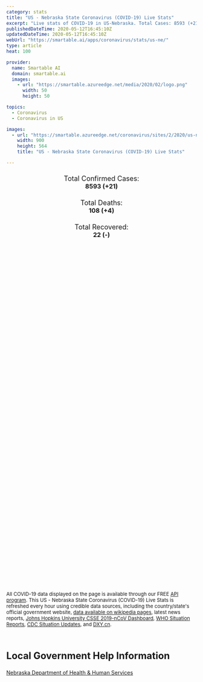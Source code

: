```yaml
---
category: stats
title: "US - Nebraska State Coronavirus (COVID-19) Live Stats"
excerpt: "Live stats of COVID-19 in US-Nebraska. Total Cases: 8593 (+21), Deaths: 108 (+4), Recoveries: 22(-)."
publishedDateTime: 2020-05-12T16:45:10Z
updatedDateTime: 2020-05-12T16:45:10Z
webUrl: "https://smartable.ai/apps/coronavirus/stats/us-ne/"
type: article
heat: 100

provider:
  name: Smartable AI
  domain: smartable.ai
  images:
    - url: "https://smartable.azureedge.net/media/2020/02/logo.png"
      width: 50
      height: 50

topics:
  - Coronavirus
  - Coronavirus in US

images:
  - url: "https://smartable.azureedge.net/coronavirus/sites/2/2020/us-ne.jpg"
    width: 900
    height: 564
    title: "US - Nebraska State Coronavirus (COVID-19) Live Stats"

---
```

<div class="total-stats" style="text-align: center;">
    <h3>
	    <div style="font-size: 18px; font-weight: 400;">Total Confirmed Cases:</div>
	    8593 (<span class='red'>+21</span>)
    </h3>
    <h3>
	    <div style="font-size: 18px; font-weight: 400;">Total Deaths:</div>
	    108 (<span class='red'>+4</span>)
    </h3>
    <h3>
	    <div style="font-size: 18px; font-weight: 400;">Total Recovered:</div>
	    22 (-)
    </h3>
</div>

<script type="text/javascript" src="https://www.gstatic.com/charts/loader.js"></script>

<div id="time_series_chart" style="width: 100%; height: 400px;"></div>
<script type="text/javascript">
  google.charts.load('current', {'packages':['corechart']});
  google.charts.setOnLoadCallback(drawChart);
  function drawChart() {
    var data = google.visualization.arrayToDataTable([
      ['Date', 'Total Cases', 'Total Deaths', 'Total Recovered'],
      ['1/22/2020', 0, 0, 0],['1/23/2020', 0, 0, 0],['1/24/2020', 0, 0, 0],['1/25/2020', 0, 0, 0],['1/26/2020', 0, 0, 0],['1/27/2020', 0, 0, 0],['1/28/2020', 0, 0, 0],['1/29/2020', 0, 0, 0],['1/30/2020', 0, 0, 0],['1/31/2020', 0, 0, 0],['2/1/2020', 0, 0, 0],['2/2/2020', 0, 0, 0],['2/3/2020', 0, 0, 0],['2/4/2020', 0, 0, 0],['2/5/2020', 0, 0, 0],['2/6/2020', 0, 0, 0],['2/7/2020', 0, 0, 0],['2/8/2020', 0, 0, 0],['2/9/2020', 0, 0, 0],['2/10/2020', 0, 0, 0],['2/11/2020', 0, 0, 0],['2/12/2020', 0, 0, 0],['2/13/2020', 0, 0, 0],['2/14/2020', 0, 0, 0],['2/15/2020', 0, 0, 0],['2/16/2020', 0, 0, 0],['2/17/2020', 0, 0, 0],['2/18/2020', 0, 0, 0],['2/19/2020', 0, 0, 0],['2/20/2020', 0, 0, 0],['2/21/2020', 0, 0, 0],['2/22/2020', 0, 0, 0],['2/23/2020', 0, 0, 0],['2/24/2020', 0, 0, 0],['2/25/2020', 0, 0, 0],['2/26/2020', 0, 0, 0],['2/27/2020', 0, 0, 0],['2/28/2020', 0, 0, 0],['2/29/2020', 0, 0, 0],['3/1/2020', 0, 0, 0],['3/2/2020', 0, 0, 0],['3/3/2020', 0, 0, 0],['3/4/2020', 0, 0, 0],['3/5/2020', 0, 0, 0],['3/6/2020', 1, 0, 0],['3/7/2020', 1, 0, 0],['3/8/2020', 1, 0, 0],['3/9/2020', 3, 0, 0],['3/10/2020', 3, 0, 0],['3/11/2020', 5, 0, 0],['3/12/2020', 11, 0, 0],['3/13/2020', 14, 0, 0],['3/14/2020', 17, 0, 0],['3/15/2020', 18, 0, 0],['3/16/2020', 18, 0, 0],['3/17/2020', 24, 0, 0],['3/18/2020', 29, 0, 0],['3/19/2020', 32, 0, 0],['3/20/2020', 38, 0, 0],['3/21/2020', 51, 0, 0],['3/22/2020', 51, 0, 0],['3/23/2020', 66, 0, 0],['3/24/2020', 71, 0, 0],['3/25/2020', 74, 0, 0],['3/26/2020', 82, 0, 0],['3/27/2020', 90, 2, 0],['3/28/2020', 108, 2, 0],['3/29/2020', 120, 2, 0],['3/30/2020', 154, 3, 0],['3/31/2020', 178, 4, 0],['4/1/2020', 215, 4, 0],['4/2/2020', 255, 6, 0],['4/3/2020', 280, 6, 0],['4/4/2020', 323, 8, 0],['4/5/2020', 364, 8, 0],['4/6/2020', 418, 9, 0],['4/7/2020', 478, 10, 0],['4/8/2020', 519, 12, 0],['4/9/2020', 577, 15, 0],['4/10/2020', 647, 17, 0],['4/11/2020', 704, 17, 0],['4/12/2020', 814, 17, 0],['4/13/2020', 853, 18, 0],['4/14/2020', 901, 20, 0],['4/15/2020', 952, 21, 0],['4/16/2020', 1066, 24, 0],['4/17/2020', 1138, 24, 0],['4/18/2020', 1287, 28, 0],['4/19/2020', 1474, 28, 0],['4/20/2020', 1648, 33, 0],['4/21/2020', 1722, 33, 0],['4/22/2020', 1813, 38, 0],['4/23/2020', 2202, 47, 0],['4/24/2020', 2271, 56, 0],['4/25/2020', 2732, 53, 22],['4/26/2020', 3095, 56, 22],['4/27/2020', 3358, 57, 22],['4/28/2020', 3515, 57, 22],['4/29/2020', 3865, 68, 22],['4/30/2020', 4281, 75, 22],['5/1/2020', 4793, 75, 22],['5/2/2020', 5330, 78, 22],['5/3/2020', 5679, 81, 22],['5/4/2020', 6107, 86, 22],['5/5/2020', 6438, 84, 22],['5/6/2020', 6771, 88, 22],['5/7/2020', 7190, 92, 22],['5/8/2020', 7831, 97, 22],['5/9/2020', 8234, 98, 22],['5/10/2020', 8315, 104, 22],['5/11/2020', 8572, 104, 22],['5/12/2020', 8593, 108, 22],
    ]);
    var options = {
      curveType: 'none',
      chartArea: {'width': '80%', 'height': '80%'},
      legend: { position: 'top' },
      lineWidth: 5,
      colors: ['#f60109', '#444444', '#81B71F']
    };
    var chart = new google.visualization.LineChart(document.getElementById('time_series_chart'));
    chart.draw(data, options);
  }
</script>

<div id="geo_chart" style="width: 100%; height: 500px;"></div>
<script type="text/javascript">
  google.charts.load('current', {
    'packages':['geochart'],
    'mapsApiKey': 'AIzaSyDk1HhVhLaveyKrUhhHZ5YwzIpEcbdal6U'
  });
  google.charts.setOnLoadCallback(drawRegionsMap);
  function drawRegionsMap() {
    var data = google.visualization.arrayToDataTable([
      ['LATITUDE', 'LONGITUDE', 'DESCRIPTION', 'Total Cases', 'Total Deaths'],
      [40.4377, -98.4409, "Adams", 227, 7],[40.9276, -99.3901, "Buffalo", 121, 1],[40.8691, -96.14, "Cass", 11, 0],[40.7065, -100.2155, "Dawson", 712, 5],[41.416, -96.5021, "Dodge", 165, 0],[41.3148, -96.1951, "Douglas", 1649, 23],[40.2849, -96.534, "Gage", 41, 3],[40.5733, -99.7409, "Gosper", 12, 0],[41.0046, -98.6007, "Hall", 1338, 35],[40.4981, -98.9671, "Kearney", 7, 0],[42.6712, -97.8722, "Knox", 6, 0],[40.6818, -96.5039, "Lancaster", 647, 2],[40.7539, -100.7319, "Lincoln", 40, 2],[42.0328, -97.4209, "Madison", 265, 4],[40.4787, -95.7313, "Nemaha", 1, 0],[41.7004, -97.6938, "Platte", 373, 0],[41.0718, -95.9255, "Sarpy", 248, 1],[41.2665, -96.7209, "Saunders", 12, 1],[41.9641, -103.9247, "Scotts Bluff", 44, 0],[41.4747, -96.2037, "Washington", 23, 1],[40.7795, -97.8114, "York", 25, 0],[42.3377, -97.9718, "Antelope", 6, 0],[41.2342, -103.4867, "Kimball", 10, 0],[41.8378, -96.7062, "Cuming", 15, 0],[40.8812, -97.8875, "Hamilton", 53, 9],[40.6762, -95.8613, "Otoe", 3, 0],[41.4367, -97.2152, "Colfax", 419, 1],[41.1667, -98.1389, "Merrick", 23, 0],[42.923, -101.6997, "Cherry", 1, 0],[40.5104, -96.1617, "Johnson", 5, 0],[40.7782, -97.2825, "Seward", 17, 1],[40.5263, -99.6324, "Phelps", 11, 0],[41.4082, -102.9708, "Cheyenne", 8, 0],[41.2863, -99.3824, "Custer", 33, 4],[41.9471, -97.2172, "Stanton", 12, 0],[41.936, -96.4717, "Burt", 6, 0],[41.116, -97.5911, "Polk", 10, 0],[40.0864, -98.5222, "Webster", 5, 0],[40.0966, -98.9514, "Franklin", 6, 0],[42.4555, -97.4698, "Cedar", 6, 0],[40.3548, -98.1392, "Clay", 14, 0],[42.2758, -97.1909, "Wayne", 2, 0],[42.2747, -97.6651, "Pierce", 2, 0],[42.4507, -96.579, "Dakota", 1452, 7],[40.4809, -96.9646, "Saline", 367, 0],[41.6639, -103.0962, "Morrill", 9, 0],[42.3213, -103.0753, "Box Butte", 1, 0],[41.2156, -98.628, "Howard", 22, 0],[41.4709, -98.0677, "Nance", 4, 0],[41.1983, -97.2974, "Butler", 22, 0],[40.2046, -100.6213, "Red Willow", 5, 0],[40.2776, -99.7763, "Furnas", 4, 0],[42.0574, -96.5128, "Thurston", 13, 0],[42.2665, -96.8632, "Dixon", 24, 0],[40.4149, -97.5871, "Fillmore", 3, 1],[41.5484, -98.5305, "Greeley", 2, 0],[41.1562, -99.1532, "Sherman", 2, 0],[41.9251335, -99.456155, "Loup", 1, 0],[41.5680276, -101.6157773, "Arthur", 1, 0],[42.6551733, -103.0817903, "Dawes", 2, 0],[40.1680732, -97.179026, "Jefferson", 5, 0],[41.4936253, -98.9245343, "Valley", 1, 0],[40.5744778, -100.3497895, "Frontier", 1, 0],[40.1844599, -101.0711758, "Hitchcock", 1, 0],[41.9368476, -101.0711758, "Hooker", 1, 0],[41.1815863, -101.5248055, "Keith", 2, 0],[42.3803308, -98.6600586, "Holt", 1, 0],[41.7172326, -98.0465185, "Boone", 2, 0],[41.6222686, -101.0711758, "McPherson", 10, 0],[41.9882143, -100.5296115, "Thomas", 1, 0],
    ]);
    var options = {
      backgroundColor: {fill:'transparent',stroke:'#FFF' ,strokeWidth:0 }, 
      displayMode: 'markers',
      region: 'US-NE', 
      resolution: 'metros',
      colorAxis: {colors: ['#F27D81', '#f60109']},
      sizeAxis: {minSize:3,  maxSize:12},
    };
    var chart = new google.visualization.GeoChart(document.getElementById('geo_chart'));
    chart.draw(data, options);
  };
</script>

<div id="geo_table"></div>
<script type="text/javascript">
  google.charts.load('current', {'packages':['table']});
  google.charts.setOnLoadCallback(drawTable);
  function drawTable() {
    var data = new google.visualization.DataTable();
    data.addColumn('string', 'Location');
    data.addColumn('number', 'Total Cases');
    data.addColumn('number', 'New Cases');
    data.addColumn('number', 'Active Cases');
    data.addColumn('number', 'Total Deaths');
    data.addColumn('number', 'New Deaths');
    data.addColumn('number', 'Total Recovered');
    data.addRows([
      [{v:"Adams", f:"Adams"}, 227, 0, 220, 7, 1, 0],[{v:"Buffalo", f:"Buffalo"}, 121, 0, 120, 1, 0, 0],[{v:"Cass", f:"Cass"}, 11, 0, 11, 0, 0, 0],[{v:"Dawson", f:"Dawson"}, 712, 0, 707, 5, 0, 0],[{v:"Dodge", f:"Dodge"}, 165, 8, 165, 0, 0, 0],[{v:"Douglas", f:"Douglas"}, 1649, 33, 1626, 23, 0, 0],[{v:"Gage", f:"Gage"}, 41, 0, 38, 3, 0, 0],[{v:"Gosper", f:"Gosper"}, 12, 0, 12, 0, 0, 0],[{v:"Hall", f:"Hall"}, 1338, 6, 1303, 35, 1, 0],[{v:"Kearney", f:"Kearney"}, 7, 0, 7, 0, 0, 0],[{v:"Knox", f:"Knox"}, 6, 0, 6, 0, 0, 0],[{v:"Lancaster", f:"Lancaster"}, 647, 13, 645, 2, 0, 0],[{v:"Lincoln", f:"Lincoln"}, 40, 0, 38, 2, 0, 0],[{v:"Madison", f:"Madison"}, 265, 8, 261, 4, 0, 0],[{v:"Nemaha", f:"Nemaha"}, 1, 0, 1, 0, 0, 0],[{v:"Platte", f:"Platte"}, 373, 0, 373, 0, 0, 0],[{v:"Sarpy", f:"Sarpy"}, 248, 0, 247, 1, 0, 0],[{v:"Saunders", f:"Saunders"}, 12, 1, 11, 1, 0, 0],[{v:"Scotts Bluff", f:"Scotts Bluff"}, 44, 0, 44, 0, 0, 0],[{v:"Washington", f:"Washington"}, 23, 0, 22, 1, 0, 0],[{v:"York", f:"York"}, 25, 0, 25, 0, 0, 0],[{v:"Antelope", f:"Antelope"}, 6, 0, 6, 0, 0, 0],[{v:"Kimball", f:"Kimball"}, 10, 0, 10, 0, 0, 0],[{v:"Cuming", f:"Cuming"}, 15, 1, 15, 0, 0, 0],[{v:"Hamilton", f:"Hamilton"}, 53, 1, 44, 9, 0, 0],[{v:"Otoe", f:"Otoe"}, 3, 0, 3, 0, 0, 0],[{v:"Colfax", f:"Colfax"}, 419, 0, 418, 1, 0, 0],[{v:"Merrick", f:"Merrick"}, 23, 0, 23, 0, 0, 0],[{v:"Cherry", f:"Cherry"}, 1, 0, 1, 0, 0, 0],[{v:"Johnson", f:"Johnson"}, 5, 0, 5, 0, 0, 0],[{v:"Seward", f:"Seward"}, 17, 0, 16, 1, 0, 0],[{v:"Phelps", f:"Phelps"}, 11, 0, 11, 0, 0, 0],[{v:"Cheyenne", f:"Cheyenne"}, 8, 0, 8, 0, 0, 0],[{v:"Custer", f:"Custer"}, 33, 0, 29, 4, 0, 0],[{v:"Stanton", f:"Stanton"}, 12, 0, 12, 0, 0, 0],[{v:"Burt", f:"Burt"}, 6, 0, 6, 0, 0, 0],[{v:"Polk", f:"Polk"}, 10, 0, 10, 0, 0, 0],[{v:"Webster", f:"Webster"}, 5, 0, 5, 0, 0, 0],[{v:"Franklin", f:"Franklin"}, 6, 0, 6, 0, 0, 0],[{v:"Cedar", f:"Cedar"}, 6, 0, 6, 0, 0, 0],[{v:"Clay", f:"Clay"}, 14, 0, 14, 0, 0, 0],[{v:"Wayne", f:"Wayne"}, 2, 0, 2, 0, 0, 0],[{v:"Pierce", f:"Pierce"}, 2, 0, 2, 0, 0, 0],[{v:"Dakota", f:"Dakota"}, 1452, 45, 1445, 7, 2, 0],[{v:"Saline", f:"Saline"}, 367, 0, 367, 0, 0, 0],[{v:"Morrill", f:"Morrill"}, 9, 0, 9, 0, 0, 0],[{v:"Box Butte", f:"Box Butte"}, 1, 0, 1, 0, 0, 0],[{v:"Howard", f:"Howard"}, 22, 0, 22, 0, 0, 0],[{v:"Nance", f:"Nance"}, 4, 0, 4, 0, 0, 0],[{v:"Butler", f:"Butler"}, 22, 0, 22, 0, 0, 0],[{v:"Red Willow", f:"Red Willow"}, 5, 0, 5, 0, 0, 0],[{v:"Furnas", f:"Furnas"}, 4, 0, 4, 0, 0, 0],[{v:"Thurston", f:"Thurston"}, 13, 0, 13, 0, 0, 0],[{v:"Dixon", f:"Dixon"}, 24, 0, 24, 0, 0, 0],[{v:"Fillmore", f:"Fillmore"}, 3, 0, 2, 1, 0, 0],[{v:"Greeley", f:"Greeley"}, 2, 0, 2, 0, 0, 0],[{v:"Sherman", f:"Sherman"}, 2, 0, 2, 0, 0, 0],[{v:"Loup", f:"Loup"}, 1, 0, 1, 0, 0, 0],[{v:"Arthur", f:"Arthur"}, 1, 0, 1, 0, 0, 0],[{v:"Dawes", f:"Dawes"}, 2, 0, 2, 0, 0, 0],[{v:"Jefferson", f:"Jefferson"}, 5, 0, 5, 0, 0, 0],[{v:"Valley", f:"Valley"}, 1, 0, 1, 0, 0, 0],[{v:"Frontier", f:"Frontier"}, 1, 0, 1, 0, 0, 0],[{v:"Hitchcock", f:"Hitchcock"}, 1, 0, 1, 0, 0, 0],[{v:"Hooker", f:"Hooker"}, 1, 0, 1, 0, 0, 0],[{v:"Keith", f:"Keith"}, 2, 0, 2, 0, 0, 0],[{v:"Holt", f:"Holt"}, 1, 0, 1, 0, 0, 0],[{v:"Boone", f:"Boone"}, 2, 0, 2, 0, 0, 0],[{v:"McPherson", f:"McPherson"}, 10, 0, 10, 0, 0, 0],[{v:"Thomas", f:"Thomas"}, 1, 0, 1, 0, 0, 0],
    ]);
    data.setProperty(0, 0, 'style', 'min-width:100px');
    var table = new google.visualization.Table(document.getElementById('geo_table'));
    table.draw(data, {allowHtml: true, sortColumn: 2, sortAscending: false, width: '660px', height: '100%'});
  }
</script>

<span style="font-size: 13px">All COVID-19 data displayed on the page is available through our FREE <a href="https://developer.smartable.ai">API program</a>. This US - Nebraska State Coronavirus (COVID-19) Live Stats is refreshed every hour using credible data sources, including the country/state's official government website, <a href="https://en.wikipedia.org/wiki/2019%E2%80%9320_coronavirus_pandemic" target="_blank">data available on wikipedia pages</a>, latest news reports, <a href="https://systems.jhu.edu/research/public-health/ncov/" target="_blank">Johns Hopkins University CSSE 2019-nCoV Dashboard</a>, <a href="https://www.who.int/emergencies/diseases/novel-coronavirus-2019/situation-reports" target="_blank">WHO Situation Reports</a>, <a href="https://www.cdc.gov/coronavirus/2019-ncov/index.html" target="_blank">CDC Situation Updates</a>, and <a href="https://ncov.dxy.cn/ncovh5/view/pneumonia" target="_blank">DXY.cn</a>.</span>

<h2 id="news" class="center" style="margin-top: 60px; font-size: 25px;">Local Government Help Information</h2>
<div class="info center">
<a href="http://dhhs.ne.gov/Pages/Coronavirus.aspx" target="_blank">Nebraska Department of Health & Human Services</a>
</div>

